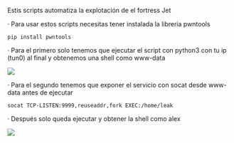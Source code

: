 Estis scripts automatiza la explotación de el fortress Jet

· Para usar estos scripts necesitas tener instalada la libreria pwntools

    pip install pwntools

· Para el primero solo tenemos que ejecutar el script con python3 con tu ip (tun0) al final y obtenemos una shell como www-data

<img src="https://raw.githubusercontent.com/GatoGamer1155/Imagenes-Repositorios/main/wwwj.png">

· Para el segundo tenemos que exponer el servicio con socat desde www-data antes de ejecutar

    socat TCP-LISTEN:9999,reuseaddr,fork EXEC:/home/leak

· Después solo queda ejecutar y obtener la shell como alex

<img src="https://raw.githubusercontent.com/GatoGamer1155/Imagenes-Repositorios/main/alexj.png">

